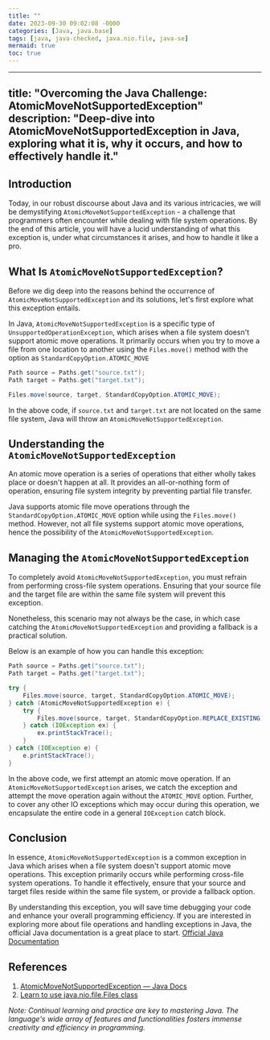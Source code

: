 ```yaml
---
title: ""
date: 2023-09-30 09:02:08 -0000
categories: [Java, java.base]
tags: [java, java-checked, java.nio.file, java-se]
mermaid: true
toc: true
---
```


---
title: "Overcoming the Java Challenge: AtomicMoveNotSupportedException"
description: "Deep-dive into AtomicMoveNotSupportedException in Java, exploring what it is, why it occurs, and how to effectively handle it."
---

## **Introduction**

Today, in our robust discourse about Java and its various intricacies, we will be demystifying `AtomicMoveNotSupportedException` - a challenge that programmers often encounter while dealing with file system operations. By the end of this article, you will have a lucid understanding of what this exception is, under what circumstances it arises, and how to handle it like a pro.

## **What Is `AtomicMoveNotSupportedException`?**

Before we dig deep into the reasons behind the occurrence of `AtomicMoveNotSupportedException` and its solutions, let's first explore what this exception entails.

In Java, `AtomicMoveNotSupportedException` is a specific type of `UnsupportedOperationException`, which arises when a file system doesn't support atomic move operations. It primarily occurs when you try to move a file from one location to another using the `Files.move()` method with the option as `StandardCopyOption.ATOMIC_MOVE`

```java
Path source = Paths.get("source.txt");
Path target = Paths.get("target.txt");

Files.move(source, target, StandardCopyOption.ATOMIC_MOVE);
```

In the above code, if `source.txt` and `target.txt` are not located on the same file system, Java will throw an `AtomicMoveNotSupportedException`.

## **Understanding the `AtomicMoveNotSupportedException`**

An atomic move operation is a series of operations that either wholly takes place or doesn't happen at all. It provides an all-or-nothing form of operation, ensuring file system integrity by preventing partial file transfer.

Java supports atomic file move operations through the `StandardCopyOption.ATOMIC_MOVE` option while using the `Files.move()` method. However, not all file systems support atomic move operations, hence the possibility of the `AtomicMoveNotSupportedException`.

## **Managing the `AtomicMoveNotSupportedException`**

To completely avoid `AtomicMoveNotSupportedException`, you must refrain from performing cross-file system operations. Ensuring that your source file and the target file are within the same file system will prevent this exception.

Nonetheless, this scenario may not always be the case, in which case catching the `AtomicMoveNotSupportedException` and providing a fallback is a practical solution.

Below is an example of how you can handle this exception:

```java
Path source = Paths.get("source.txt");
Path target = Paths.get("target.txt");

try {
    Files.move(source, target, StandardCopyOption.ATOMIC_MOVE);
} catch (AtomicMoveNotSupportedException e) {
    try {
        Files.move(source, target, StandardCopyOption.REPLACE_EXISTING);
    } catch (IOException ex) {
        ex.printStackTrace();
    }
} catch (IOException e) {
    e.printStackTrace();
}
```

In the above code, we first attempt an atomic move operation. If an `AtomicMoveNotSupportedException` arises, we catch the exception and attempt the move operation again without the `ATOMIC_MOVE` option. Further, to cover any other IO exceptions which may occur during this operation, we encapsulate the entire code in a general `IOException` catch block.

## **Conclusion**

In essence, `AtomicMoveNotSupportedException` is a common exception in Java which arises when a file system doesn't support atomic move operations. This exception primarily occurs while performing cross-file system operations. To handle it effectively, ensure that your source and target files reside within the same file system, or provide a fallback option.

By understanding this exception, you will save time debugging your code and enhance your overall programming efficiency. If you are interested in exploring more about file operations and handling exceptions in Java, the official Java documentation is a great place to start. [Official Java Documentation](https://docs.oracle.com/javase/8/docs/api/java/nio/file/AtomicMoveNotSupportedException.html)

## **References**

1. [AtomicMoveNotSupportedException — Java Docs](https://docs.oracle.com/javase/8/docs/api/java/nio/file/AtomicMoveNotSupportedException.html)
2. [Learn to use java.nio.file.Files class](https://www.baeldung.com/java-nio2-files)

*Note: Continual learning and practice are key to mastering Java. The language's wide array of features and functionalities fosters immense creativity and efficiency in programming.*